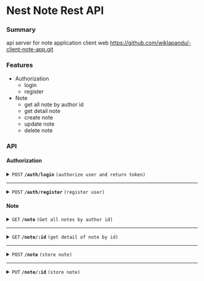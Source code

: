 # Nest Note Rest API

### Summary
api server for note application client web https://github.com/wiklapandu/-client-note-app.git 

### Features
- Authorization
  - login
  - register
- Note
  - get all note by author id
  - get detail note
  - create note
  - update note
  - delete note


### API


#### Authorization

<details>
<summary><code>POST</code> <code><b>/auth/login</b></code> <code>(authorize user and return token)</code> </summary>

##### Body

> | name      |  type     | data type               | description                                                           |
> |-----------|-----------|-------------------------|-----------------------------------------------------------------------|
> | username      |  required | string   | username of user  |
> | password | required | string | password of user |


##### Responses

> | http code     | content-type                      | response                                                            |
> |---------------|-----------------------------------|---------------------------------------------------------------------|
> | `200`         | `application/json`        | `{"status":"success","message":"Welcome back", "token": "AUTHORIZATION_TOKEN"}` |
> | `400`         | `application/json`                | `{"status":"unauthorized","message":"ERROR_MESSAGE"}` |


</details>

-----

<details>
  <summary>
    <code>POST</code> <code><b>/auth/register</b></code> <code>(register user)</code>
  </summary>

  ##### Body
  > | Name | Type | Data Type | Description |
  > |----|----|----|----|
  > | username | required | string | username of user|
  > | email | email, required | string | email of user |
  > | password | password, required | string | password of user |

  ##### Responses
  > | http code | content-type | response |
  > |--------|--------|------|
  > | `201` | `application/json` | `{"status":"success","message":"success register user", "data": <User>[]}` |
  > | `400` | `application/json` | `{"status":"failed","message":"Failed Register user", "error": error}` |

</details>


#### Note

<details>
  <summary><code>GET</code> <code><b>/note</b></code> <code>(Get all notes by author id)</code> </summary>

  ##### Headers
  > |Name|Type|Data Type|Description|
  > |----|---|----|----|
  > |Authorization|required|string|we can get the token from endpoint login|

  ##### Query
  > | Name | Type | Data Type | Description |
  > |----|---|----|----|
  >| status | N/A | string | status of note|
  >|search | N/A | string | for search note by title, and content|


  ##### Responses
  > | http code | content-type | response |
  > |--------|--------|------|
  > | `201` | `application/json` | `{"status":"Success","data": <Note>[]}` |
</details>

---------

<details>
  <summary><code>GET</code> <code><b>/note/:id</b></code> <code>(get detail of note by id)</code> </summary>

  ##### Headers
  > |Name|Type|Data Type|Description|
  > |----|---|----|----|
  > |Authorization|required|string|we can get the token from endpoint login|

  ##### Params
  > |Name|Type|Data Type|Description|
  >|----|----|----|----|
  >| id | required, uuid | string | id of note |


  ##### Responses
  > | http code | content-type | response |
  > |--------|--------|------|
  > | `201` | `application/json` | `{"status":"success","data": <Note>}` |
  > | `400` | `application/json` | `{"status":"failed","message":"Failed error","error":error}` |

</details>

---------

<details>
  <summary><code>POST</code> <code><b>/note</b></code> <code>(store note)</code> </summary>

  ##### Headers
  > |Name|Type|Data Type|Description|
  > |----|---|----|----|
  > |Authorization|required|string|we can get the token from endpoint login|

  ##### Body
  > |Name|Type|Data Type|Description|
  >|----|----|----|----|
  >| title | required | string | title of note |
  >| content | required | string | content of note |
  >| color | required | string | color of note |
  >| status | required | string | status of note |


  ##### Responses
  > | http code | content-type | response |
  > |--------|--------|------|
  > | `201` | `application/json` | `{"status":"success","message":"created note","note": <Note>}` |
  > | `400` | `application/json` | `{"status":"failed","message":"Failed error","error":error}` |

</details>

---------

<details>
  <summary><code>PUT</code> <code><b>/note/:id</b></code> <code>(store note)</code> </summary>

  ##### Headers
  > |Name|Type|Data Type|Description|
  > |----|---|----|----|
  > |Authorization|required|string|we can get the token from endpoint login|


  ##### Params
  > |Name|Type|Data Type|Description|
  >|----|----|----|----|
  >| id | required, uuid | string | id of note |

  ##### Body
  > |Name|Type|Data Type|Description|
  >|----|----|----|----|
  >| title | required | string | title of note |
  >| content | required | string | content of note |
  >| color | required | string | color of note |
  >| status | required | string | status of note |


  ##### Responses
  > | http code | content-type | response |
  > |--------|--------|------|
  > | `201` | `application/json` | `{"status":"success","message":"success update note"}` |
  > | `400` | `application/json` | `{"status":"failed","message":"Failed update error","error":error}` |

</details>